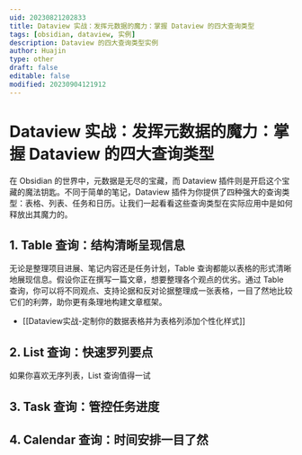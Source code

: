 ```yaml
---
uid: 20230821202833
title: Dataview 实战：发挥元数据的魔力：掌握 Dataview 的四大查询类型
tags: [obsidian, dataview, 实例]
description: Dataview 的四大查询类型实例
author: Huajin
type: other
draft: false
editable: false
modified: 20230904121912
---
```


# Dataview 实战：发挥元数据的魔力：掌握 Dataview 的四大查询类型

在 Obsidian 的世界中，元数据是无尽的宝藏，而 Dataview 插件则是开启这个宝藏的魔法钥匙。不同于简单的笔记，Dataview 插件为你提供了四种强大的查询类型：表格、列表、任务和日历。让我们一起看看这些查询类型在实际应用中是如何释放出其魔力的。

## 1. Table 查询：结构清晰呈现信息

无论是整理项目进展、笔记内容还是任务计划，Table 查询都能以表格的形式清晰地展现信息。假设你正在撰写一篇文章，想要整理各个观点的优劣。通过 Table 查询，你可以将不同观点、支持论据和反对论据整理成一张表格，一目了然地比较它们的利弊，助你更有条理地构建文章框架。

- [[Dataview实战-定制你的数据表格并为表格列添加个性化样式]]

## 2. List 查询：快速罗列要点

如果你喜欢无序列表，List 查询值得一试

## 3. Task 查询：管控任务进度

## 4. Calendar 查询：时间安排一目了然